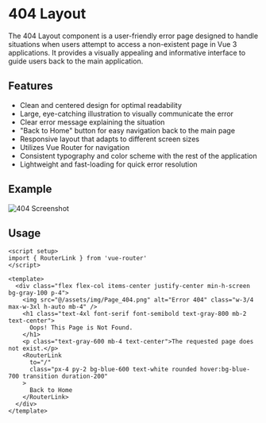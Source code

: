 # 404 Layout
The 404 Layout component is a user-friendly error page designed to handle situations when users attempt to access a non-existent page in Vue 3 applications. It provides a visually appealing and informative interface to guide users back to the main application.

## Features
- Clean and centered design for optimal readability
- Large, eye-catching illustration to visually communicate the error
- Clear error message explaining the situation
- "Back to Home" button for easy navigation back to the main page
- Responsive layout that adapts to different screen sizes
- Utilizes Vue Router for navigation
- Consistent typography and color scheme with the rest of the application
- Lightweight and fast-loading for quick error resolution
## Example
![404 Screenshot](/images/page404.png)

## Usage
``` vue
<script setup>
import { RouterLink } from 'vue-router'
</script>

<template>
  <div class="flex flex-col items-center justify-center min-h-screen bg-gray-100 p-4">
    <img src="@/assets/img/Page_404.png" alt="Error 404" class="w-3/4 max-w-3xl h-auto mb-4" />
    <h1 class="text-4xl font-serif font-semibold text-gray-800 mb-2 text-center">
      Oops! This Page is Not Found.
    </h1>
    <p class="text-gray-600 mb-4 text-center">The requested page does not exist.</p>
    <RouterLink
      to="/"
      class="px-4 py-2 bg-blue-600 text-white rounded hover:bg-blue-700 transition duration-200"
    >
      Back to Home
    </RouterLink>
  </div>
</template>

```